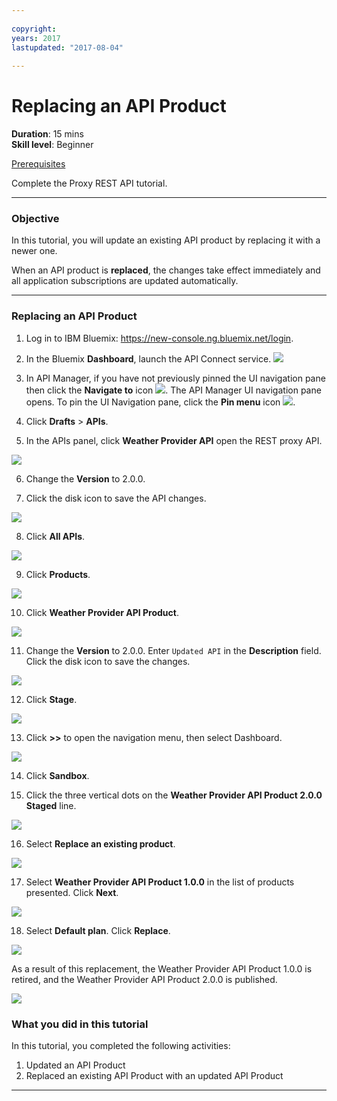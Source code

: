 ```yaml
---
 
copyright:
years: 2017
lastupdated: "2017-08-04"
 
---
```

# Replacing an API Product
**Duration**: 15 mins  
**Skill level**: Beginner  

[Prerequisites](https://github.com/ibm-apiconnect/getting-started/blob/master/bluemix/0-prereq/README.md)

Complete the Proxy REST API tutorial.

---
### Objective
In this tutorial, you will update an existing API product by replacing it with a newer one.

When an API product is **replaced**, the changes take effect immediately and all application subscriptions are updated automatically.  


---
### Replacing an API Product
1. Log in to IBM Bluemix: https://new-console.ng.bluemix.net/login.

2. In the Bluemix **Dashboard**, launch the API Connect service.
![](images/Bluemix.png)

3. In API Manager, if you have not previously pinned the UI navigation pane then click the **Navigate to** icon ![](images/navigate-to.png).  The API Manager UI navigation pane opens. To pin the UI Navigation pane, click the **Pin menu** icon ![](images/pinned.png).

4. Click **Drafts** > **APIs**.

5. In the APIs panel, click **Weather Provider API** open the REST proxy API.  


![](images/rep-api-list.png)


6. Change the **Version** to 2.0.0.  

7. Click the disk icon to save the API changes.  


![](images/rep-change-version.png)


8. Click **All APIs**.  


![](images/rep-all-apis.png)


9. Click **Products**.  


![](images/rep-api-list-2.png)


10.	Click **Weather Provider API Product**.  


![](images/rep-draft-prod-list.png)



11.	Change the **Version** to 2.0.0. Enter ``Updated API`` in the **Description** field.  Click the disk icon to save the changes.  


![](images/rep-update-prod.png)


12.	Click **Stage**.  


![](images/rep-stage-prod-2.png)


13.	Click **>>** to open the navigation menu, then select Dashboard.  


![](images/rep-dashboard.png)


14.	Click **Sandbox**.  


15.	Click the three vertical dots on the **Weather Provider API Product 2.0.0 Staged** line.  


![](images/rep-dash-prod-list-2.png)


16.	Select **Replace an existing product**.  


![](images/rep-replace-prod.png)


17.	Select **Weather Provider API Product 1.0.0** in the list of products presented.  Click **Next**.  


![](images/rep-replace-dialog.png)

18.	Select **Default plan**.  Click **Replace**.  


![](images/rep-replace-dialog-2.png)

As a result of this replacement, the Weather Provider API Product 1.0.0 is retired, and the Weather Provider API Product 2.0.0
 is published.  

 
 ![](images/rep-prod-retired.png) 
 

### What you did in this tutorial
In this tutorial, you completed the following activities:
1. Updated an API Product
2. Replaced an existing API Product with an updated API Product

---
